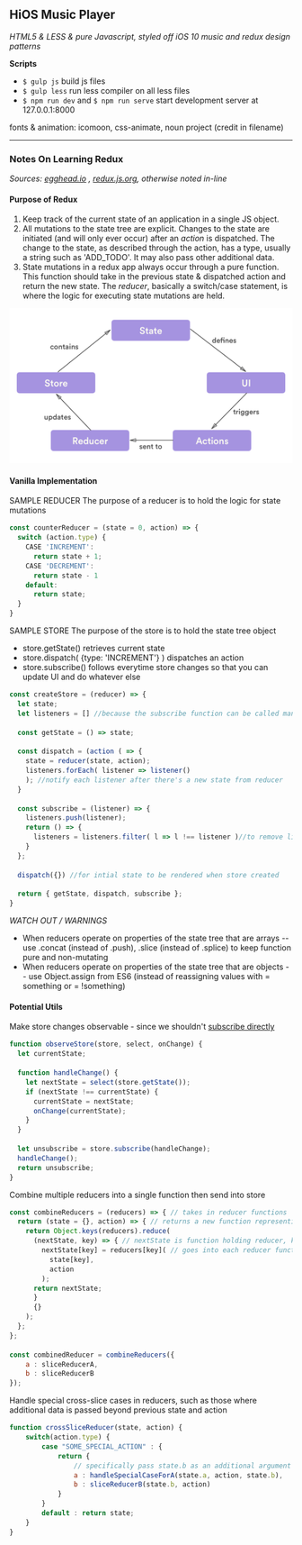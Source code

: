 ## HiOS Music Player
*HTML5 & LESS & pure Javascript, styled off iOS 10 music and redux design patterns*

**Scripts**
- `$ gulp js` build js files 
- `$ gulp less` run less compiler on all less files
- `$ npm run dev`  and  `$ npm run serve` start development server at 127.0.0.1:8000

fonts & animation: icomoon, css-animate, noun project (credit in filename)

-----------------------------------------------------
### Notes On Learning Redux
*Sources: [egghead.io](https://egghead.io/courses/getting-started-with-redux) , [redux.js.org](redux.js.org), otherwise noted in-line*

#### Purpose of Redux
1.  Keep track of the current state of an application in a single JS object. 
2.  All mutations to the state tree are explicit. Changes to the state are initiated (and will only ever occur) after an *action* is dispatched.  The change to the state, as described through the action, has a type, usually a string such as 'ADD_TODO'.  It may also pass other additional data.  
3.   State mutations in a redux app always occur through a pure function.  This function should take in the previous state & dispatched action and return the new state.  The *reducer*, basically a switch/case statement, is where the logic for executing state mutations are held.

![redux-pattern](static/images/redux.png)

#### Vanilla Implementation

SAMPLE REDUCER
The purpose of a reducer is to hold the logic for state mutations

```javascript
const counterReducer = (state = 0, action) => {
  switch (action.type) {
    CASE 'INCREMENT':
      return state + 1;
    CASE 'DECREMENT':
      return state - 1
    default: 
      return state;  
  }
}
```

SAMPLE STORE 
The purpose of the store is to hold the state tree object

- store.getState() retrieves current state
- store.dispatch( {type: 'INCREMENT'} ) dispatches an action
- store.subscribe() follows everytime store changes so that you can update UI and do whatever else
```javascript
const createStore = (reducer) => {
  let state;
  let listeners = [] //because the subscribe function can be called many times we need to keep track of the change listeners
  
  const getState = () => state;
  
  const dispatch = (action ( => {
    state = reducer(state, action);
    listeners.forEach( listener => listener() 
    ); //notify each listener after there's a new state from reducer
  }
  
  const subscribe = (listener) => {
    listeners.push(listener);
    return () => {
      listeners = listeners.filter( l => l !== listener )//to remove listener subscribe again
    }
  };
  
  dispatch({}) //for intial state to be rendered when store created
  
  return { getState, dispatch, subscribe };
}
```
*WATCH OUT / WARNINGS*
- When reducers operate on properties of the state tree that are arrays -- use .concat (instead of .push), .slice (instead of .splice) to keep function pure and non-mutating
- When reducers operate on properties of the state tree that are objects -- use Object.assign from ES6 (instead of reassigning values with = something or = !something)


#### Potential Utils 
Make store changes observable - since we shouldn't [subscribe directly](https://github.com/reactjs/redux/issues/303#issuecomment-125184409)
```javascript
function observeStore(store, select, onChange) {
  let currentState;

  function handleChange() {
    let nextState = select(store.getState());
    if (nextState !== currentState) {
      currentState = nextState;
      onChange(currentState);
    }
  }

  let unsubscribe = store.subscribe(handleChange);
  handleChange();
  return unsubscribe;
}

```

Combine multiple reducers into a single function then send into store
```javascript
const combineReducers = (reducers) => { // takes in reducer functions
  return (state = {}, action) => { // returns a new function representing all reducers logic combined
    return Object.keys(reducers).reduce(
      (nextState, key) => { // nextState is function holding reducer, key is the reducer function
        nextState[key] = reducers[key]( // goes into each reducer function
          state[key], 
          action
        );
      return nextState;
      }
      {}
    );
  };
}; 

const combinedReducer = combineReducers({
    a : sliceReducerA,
    b : sliceReducerB
}); 
```

Handle special cross-slice cases in reducers, such as those where additional data is passed beyond previous state and action
```javascript
function crossSliceReducer(state, action) {
    switch(action.type) {
        case "SOME_SPECIAL_ACTION" : {
            return {
                // specifically pass state.b as an additional argument
                a : handleSpecialCaseForA(state.a, action, state.b),
                b : sliceReducerB(state.b, action)
            }        
        }
        default : return state;
    }
}
```
